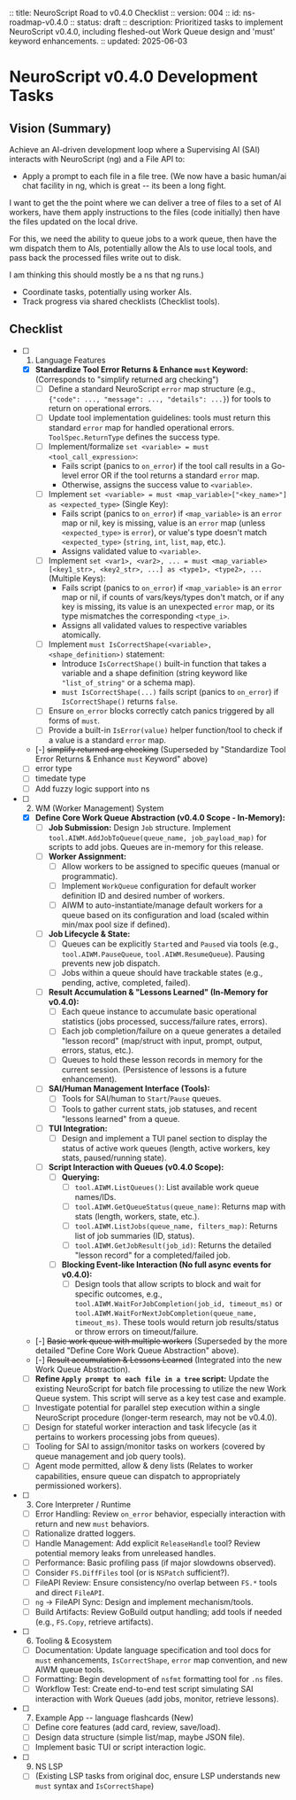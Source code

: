  :: title: NeuroScript Road to v0.4.0 Checklist
 :: version: 004
 :: id: ns-roadmap-v0.4.0
 :: status: draft
 :: description: Prioritized tasks to implement NeuroScript v0.4.0, including fleshed-out Work Queue design and 'must' keyword enhancements.
 :: updated: 2025-06-03
 
 # NeuroScript v0.4.0 Development Tasks
 
 ## Vision (Summary)
 
 Achieve an AI-driven development loop where a Supervising AI (SAI) interacts with NeuroScript (ng) and a File API to:
 - Apply a prompt to each file in a file tree. 
 (We now have a basic human/ai chat facility in ng, which is great -- its been a long fight.
 
 I want to get the the point where we can deliver a tree of files to a set of AI workers, have them apply instructions to the files (code initially) then have the files updated on the local drive.
 
 For this, we need the ability to queue jobs to a work queue, then have the wm dispatch them to AIs, potentially allow the AIs to use local tools, and pass back the processed files write out to disk.
 
 I am thinking this should mostly be a ns that ng runs.)
 
 
 - Coordinate tasks, potentially using worker AIs.
 - Track progress via shared checklists (Checklist tools).
 
 ## Checklist
 
 - [ ] 1. Language Features
     - [X] **Standardize Tool Error Returns & Enhance `must` Keyword:** (Corresponds to "simplify returned arg checking")
         - [ ] Define a standard NeuroScript `error` map structure (e.g., `{"code": ..., "message": ..., "details": ...}`) for tools to return on operational errors.
         - [ ] Update tool implementation guidelines: tools must return this standard `error` map for handled operational errors. `ToolSpec.ReturnType` defines the success type.
         - [ ] Implement/formalize `set <variable> = must <tool_call_expression>`:
             - Fails script (panics to `on_error`) if the tool call results in a Go-level error OR if the tool returns a standard `error` map.
             - Otherwise, assigns the success value to `<variable>`.
         - [ ] Implement `set <variable> = must <map_variable>["<key_name>"] as <expected_type>` (Single Key):
             - Fails script (panics to `on_error`) if `<map_variable>` is an `error` map or nil, key is missing, value is an `error` map (unless `<expected_type>` is `error`), or value's type doesn't match `<expected_type>` (`string`, `int`, `list`, `map`, etc.).
             - Assigns validated value to `<variable>`.
         - [ ] Implement `set <var1>, <var2>, ... = must <map_variable>[<key1_str>, <key2_str>, ...] as <type1>, <type2>, ...` (Multiple Keys):
             - Fails script (panics to `on_error`) if `<map_variable>` is an `error` map or nil, if counts of vars/keys/types don't match, or if any key is missing, its value is an unexpected `error` map, or its type mismatches the corresponding `<type_i>`.
             - Assigns all validated values to respective variables atomically.
         - [ ] Implement `must IsCorrectShape(<variable>, <shape_definition>)` statement:
             - Introduce `IsCorrectShape()` built-in function that takes a variable and a shape definition (string keyword like `"list_of_string"` or a schema map).
             - `must IsCorrectShape(...)` fails script (panics to `on_error`) if `IsCorrectShape()` returns `false`.
         - [ ] Ensure `on_error` blocks correctly catch panics triggered by all forms of `must`.
         - [ ] Provide a built-in `IsError(value)` helper function/tool to check if a value is a standard `error` map.
     - [-] ~~simplify returned arg checking~~ (Superseded by "Standardize Tool Error Returns & Enhance `must` Keyword" above)
     - [ ] error type
     - [ ] timedate type
     - [ ] Add fuzzy logic support into ns
 
 - [ ] 2. WM (Worker Management) System
     - [X] **Define Core Work Queue Abstraction (v0.4.0 Scope - In-Memory):**
         - [ ] **Job Submission:** Design `Job` structure. Implement `tool.AIWM.AddJobToQueue(queue_name, job_payload_map)` for scripts to add jobs. Queues are in-memory for this release.
         - [ ] **Worker Assignment:**
             - [ ] Allow workers to be assigned to specific queues (manual or programmatic).
             - [ ] Implement `WorkQueue` configuration for default worker definition ID and desired number of workers.
             - [ ] AIWM to auto-instantiate/manage default workers for a queue based on its configuration and load (scaled within min/max pool size if defined).
         - [ ] **Job Lifecycle & State:**
             - [ ] Queues can be explicitly `Start`ed and `Pause`d via tools (e.g., `tool.AIWM.PauseQueue`, `tool.AIWM.ResumeQueue`). Pausing prevents new job dispatch.
             - [ ] Jobs within a queue should have trackable states (e.g., pending, active, completed, failed).
         - [ ] **Result Accumulation & "Lessons Learned" (In-Memory for v0.4.0):**
             - [ ] Each queue instance to accumulate basic operational statistics (jobs processed, success/failure rates, errors).
             - [ ] Each job completion/failure on a queue generates a detailed "lesson record" (map/struct with input, prompt, output, errors, status, etc.).
             - [ ] Queues to hold these lesson records in memory for the current session. (Persistence of lessons is a future enhancement).
         - [ ] **SAI/Human Management Interface (Tools):**
             - [ ] Tools for SAI/human to `Start`/`Pause` queues.
             - [ ] Tools to gather current stats, job statuses, and recent "lessons learned" from a queue.
         - [ ] **TUI Integration:**
             - [ ] Design and implement a TUI panel section to display the status of active work queues (length, active workers, key stats, paused/running state).
         - [ ] **Script Interaction with Queues (v0.4.0 Scope):**
             - [ ] **Querying:**
                 - [ ] `tool.AIWM.ListQueues()`: List available work queue names/IDs.
                 - [ ] `tool.AIWM.GetQueueStatus(queue_name)`: Returns map with stats (length, workers, state, etc.).
                 - [ ] `tool.AIWM.ListJobs(queue_name, filters_map)`: Returns list of job summaries (ID, status).
                 - [ ] `tool.AIWM.GetJobResult(job_id)`: Returns the detailed "lesson record" for a completed/failed job.
             - [ ] **Blocking Event-like Interaction (No full async events for v0.4.0):**
                 - [ ] Design tools that allow scripts to block and wait for specific outcomes, e.g., `tool.AIWM.WaitForJobCompletion(job_id, timeout_ms)` or `tool.AIWM.WaitForNextJobCompletion(queue_name, timeout_ms)`. These tools would return job results/status or throw errors on timeout/failure.
     - [-] ~~Basic work queue with multiple workers~~ (Superseded by the more detailed "Define Core Work Queue Abstraction" above).
     - [-] ~~Result accumulation & Lessons Learned~~ (Integrated into the new Work Queue Abstraction).
     - [ ] **Refine `Apply prompt to each file in a tree` script:** Update the existing NeuroScript for batch file processing to utilize the new Work Queue system. This script will serve as a key test case and example.
     - [ ] Investigate potential for parallel step execution within a single NeuroScript procedure (longer-term research, may not be v0.4.0).
     - [ ] Design for stateful worker interaction and task lifecycle (as it pertains to workers processing jobs from queues).
     - [ ] Tooling for SAI to assign/monitor tasks on workers (covered by queue management and job query tools).
     - [ ] Agent mode permitted, allow & deny lists (Relates to worker capabilities, ensure queue can dispatch to appropriately permissioned workers).
 
 - [ ] 3. Core Interpreter / Runtime
     - [ ] Error Handling: Review `on_error` behavior, especially interaction with return and new `must` behaviors.
     - [ ] Rationalize dratted loggers.
     - [ ] Handle Management: Add explicit `ReleaseHandle` tool? Review potential memory leaks from unreleased handles.
     - [ ] Performance: Basic profiling pass (if major slowdowns observed).
     - [ ] Consider `FS.DiffFiles` tool (or is `NSPatch` sufficient?).
     - [ ] FileAPI Review: Ensure consistency/no overlap between `FS.*` tools and direct `FileAPI`.
     - [ ] `ng` -> FileAPI Sync: Design and implement mechanism/tools.
     - [ ] Build Artifacts: Review GoBuild output handling; add tools if needed (e.g., `FS.Copy`, retrieve artifacts).
 
 - [ ] 6. Tooling & Ecosystem 
     - [ ] Documentation: Update language specification and tool docs for `must` enhancements, `IsCorrectShape`, `error` map convention, and new AIWM queue tools.
     - [ ] Formatting: Begin development of `nsfmt` formatting tool for `.ns` files.
     - [ ] Workflow Test: Create end-to-end test script simulating SAI interaction with Work Queues (add jobs, monitor, retrieve lessons).
 
 - [ ] 7. Example App -- language flashcards (New)
     - [ ] Define core features (add card, review, save/load).
     - [ ] Design data structure (simple list/map, maybe JSON file).
     - [ ] Implement basic TUI or script interaction logic.
 
 - [ ] 9. NS LSP 
     - [ ] (Existing LSP tasks from original doc, ensure LSP understands new `must` syntax and `IsCorrectShape`)